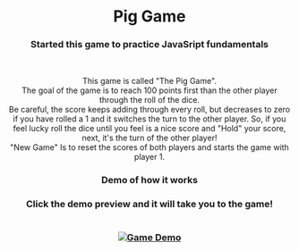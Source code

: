 <h1 align="center">Pig Game</h1>
<h3 align="center">Started this game to practice JavaSript fundamentals</h3>
<br>
<p align="center">This game is called "The Pig Game". 
<br>
The goal of the game is to reach 100 points first than the other player through the roll of the dice.
<br>
Be careful, the score keeps adding through every roll, but decreases to zero if you have rolled a 1 and it switches the turn to the other player. So, if you feel lucky roll the dice until you feel is a nice score and "Hold" your score, next, it's the turn of the other player!
<br> 
"New Game" Is to reset the scores of both players and starts the game with player 1.
</p>
<h3 align="center"> Demo of how it works<h3>
<p align="center">
Click the demo preview and it will take you to the game!
<br>
<br>
<br>
<a href="https://lnce21.github.io/pigGame/" target="_blank"> <img src="img/#" alt="Game Demo"/></a>
</p>
